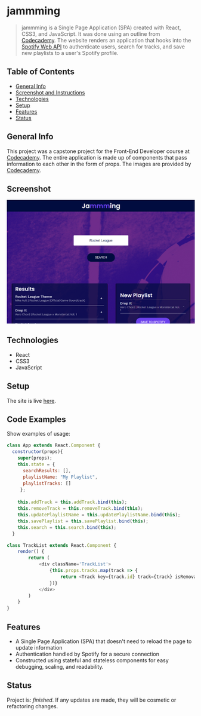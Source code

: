 # jammming
> jammming is a Single Page Application (SPA) created with React, CSS3, and JavaScript. It was done using an outline from [Codecademy](https://www.codecademy.com). The website renders an application that hooks into the [Spotify Web API](https://developer.spotify.com/documentation/web-api/) to authenticate users, search for tracks, and save new playlists to a user's Spotify profile.

## Table of Contents
* [General Info](#general-info)
* [Screenshot and Instructions](#screenshot-and-instructions)
* [Technologies](#technologies)
* [Setup](#setup)
* [Features](#features)
* [Status](#status)

## General Info
This project was a capstone project for the Front-End Developer course at [Codecademy](https://www.codecademy.com). The entire application is made up of components that pass information to each other in the form of props. The images are provided by [Codecademy](https://www.codecademy.com).

## Screenshot
![Image of the Search Bar, Search Results, and Playlist](ProjectScreenshot.png)

## Technologies
* React
* CSS3
* JavaScript

## Setup
The site is live [here](julmango-jam.surge.sh).

## Code Examples
Show examples of usage:
```javascript
class App extends React.Component {
  constructor(props){
    super(props);
    this.state = {
      searchResults: [],
      playlistName: "My Playlist",
      playlistTracks: []
     };
     
    this.addTrack = this.addTrack.bind(this);
    this.removeTrack = this.removeTrack.bind(this);
    this.updatePlaylistName = this.updatePlaylistName.bind(this);
    this.savePlaylist = this.savePlaylist.bind(this);
    this.search = this.search.bind(this);
  }
```
```javascript
class TrackList extends React.Component {
    render() {
        return (
            <div className='TrackList'>
                {this.props.tracks.map(track => {
                    return <Track key={track.id} track={track} isRemoval={this.props.isRemoval} onAdd={this.props.onAdd} onRemove={this.props.onRemove}/>
                })}
            </div>
        )
    }
}
```

## Features
* A Single Page Application (SPA) that doesn't need to reload the page to update information
* Authentication handled by Spotify for a secure connection
* Constructed using stateful and stateless components for easy debugging, scaling, and readability.

## Status
Project is: _finished_. If any updates are made, they will be cosmetic or refactoring changes.